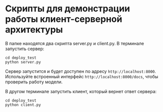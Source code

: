 # Скрипты для демонстрации работы клиент-серверной архитектуры

В папке находятся два скрипта server.py и client.py. В терминале запустить сервер:
```console
cd deploy_test
python server.py
```

Сервер запустится и будет доступен по адресу `http://localhost:8000`. Используйте встроенный интерфейс `http://localhost:8000/docs`, чтобы проверить работу модели.

В другом терминале запустить клиент, который вернет ответ сервера:
```console
cd deploy_test
python client.py
```